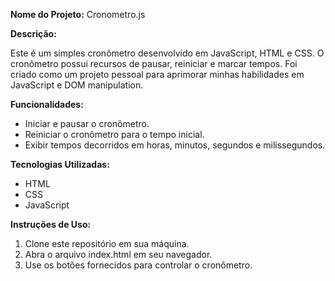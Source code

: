 **Nome do Projeto:**  Cronometro.js




**Descrição:**

Este é um simples cronômetro desenvolvido em JavaScript, HTML e CSS. O cronômetro possui recursos de pausar, reiniciar e marcar tempos. Foi criado como um projeto pessoal para aprimorar minhas habilidades em JavaScript e DOM manipulation.

**Funcionalidades:**
- Iniciar e pausar o cronômetro.
- Reiniciar o cronômetro para o tempo inicial.
- Exibir tempos decorridos em horas, minutos, segundos e milissegundos.

**Tecnologias Utilizadas:**
- HTML
- CSS
- JavaScript

**Instruções de Uso:**
1. Clone este repositório em sua máquina.
2. Abra o arquivo index.html em seu navegador.
3. Use os botões fornecidos para controlar o cronômetro.



